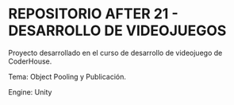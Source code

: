 # REPOSITORIO AFTER 21 - DESARROLLO DE VIDEOJUEGOS

Proyecto desarrollado en el curso de desarrollo de videojuego de CoderHouse.

Tema: Object Pooling y Publicación.

Engine: Unity